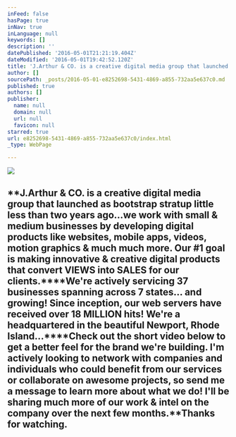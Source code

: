 ```yaml
---
inFeed: false
hasPage: true
inNav: true
inLanguage: null
keywords: []
description: ''
datePublished: '2016-05-01T21:21:19.404Z'
dateModified: '2016-05-01T19:42:52.120Z'
title: 'J.Arthur & CO. is a creative digital media group that launched as bootstrap stratup little less than two years ago…we work with small & medium businesses by developing digital products like websites, mobile apps, videos, motion graphics & much much more. Our #1 goal is making innovative & creative digital products that convert VIEWS into ‪SALES‬ for our clients.We’re actively servicing 37 businesses spanning across 7 states… and growing! Since inception, our web servers have received over 18 MILLION hits! We’re a headquartered in the beautiful Newport, Rhode Island…Check out the short video below to get a better feel for the brand we’re building. I’m actively looking to network with companies and individuals who could benefit from our services or collaborate on awesome projects, so send me a message to learn more about what we do! I’ll be sharing much more of our work & intel on the company over the next few months.Thanks for watching.'
author: []
sourcePath: _posts/2016-05-01-e8252698-5431-4869-a855-732aa5e637c0.md
published: true
authors: []
publisher:
  name: null
  domain: null
  url: null
  favicon: null
starred: true
url: e8252698-5431-4869-a855-732aa5e637c0/index.html
_type: WebPage

---
```

![](https://the-grid-user-content.s3-us-west-2.amazonaws.com/7cbb6ea8-9d3a-49f8-9dca-41fff9227481.png)

## **J.Arthur & CO. is a creative digital media group that launched as bootstrap stratup little less than two years ago...we work with small & medium businesses by developing digital products like websites, mobile apps, videos, motion graphics & much much more. Our \#1 goal is making innovative & creative digital products that convert VIEWS into ‪SALES‬ for our clients.****We're actively servicing 37 businesses spanning across 7 states... and growing! Since inception, our web servers have received over 18 MILLION hits! We're a headquartered in the beautiful Newport, Rhode Island...****Check out the short video below to get a better feel for the brand we're building. I'm actively looking to network with companies and individuals who could benefit from our services or collaborate on awesome projects, so send me a message to learn more about what we do! I'll be sharing much more of our work & intel on the company over the next few months.****Thanks for watching.**